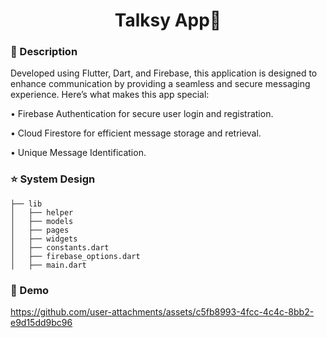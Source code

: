 <h1 align="center" style="font-weight: bold;">Talksy App📱</h1>

### 🚀 Description 


 Developed using Flutter, Dart, and Firebase, this application is designed to enhance communication by providing a seamless and secure messaging experience. Here’s what makes this app special:

• Firebase Authentication for secure user login and registration.


• Cloud Firestore for efficient message storage and retrieval.

• Unique Message Identification.

###  ⭐ System Design 

    ├── lib
    │   ├── helper
    │   ├── models
    │   ├── pages
    │   ├── widgets
    │   ├── constants.dart
    │   ├── firebase_options.dart
    │   ├── main.dart

###  🎨 Demo 

https://github.com/user-attachments/assets/c5fb8993-4fcc-4c4c-8bb2-e9d15dd9bc96


